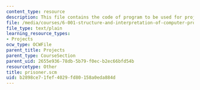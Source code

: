 ```yaml
---
content_type: resource
description: This file contains the code of program to be used for project 2.
file: /media/courses/6-001-structure-and-interpretation-of-computer-programs-spring-2005/b2898ce71fef4029fd80158a0eda884d_prisoner.scm
file_type: text/plain
learning_resource_types:
- Projects
ocw_type: OCWFile
parent_title: Projects
parent_type: CourseSection
parent_uid: 2655e936-78db-5b79-f0ec-b2ec66bfd54b
resourcetype: Other
title: prisoner.scm
uid: b2898ce7-1fef-4029-fd80-158a0eda884d
---
```

